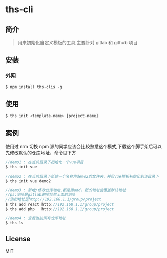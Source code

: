 # ths-cli

## 简介

> 用来初始化自定义模板的工具,主要针对 gitlab 和 github 项目

## 安装

### 外网

```javascript
$ npm install ths-clis -g
```

## 使用

```javascript
$ ths init <template-name> [project-name]
```

## 案例

使用过 nrm 切换 npm 源的同学应该会比较熟悉这个模式,下载这个脚手架后可以先修改默认的仓库地址，命令见下方

```javascript
//demo1 : 在当前目录下初始化一个vue项目
$ ths init vue

//demo2 : 在当前目录下新建一个名称为demo2的文件夹，并价vue模板初始化到该目录下
$ ths init vue demo2

//demo3 : 新增/修改仓库地址,都是用add，新的地址会覆盖默认地址
//ps:地址是gitlab的地址栏上面的地址
//例如地址是http://192.168.1.1/group/project
$ ths add react http://192.168.1.1/group/project
$ ths add php   http://192.168.1.1/group/project

//demo4 : 查看当前所有仓库地址
$ ths ls
```

## License

MIT

